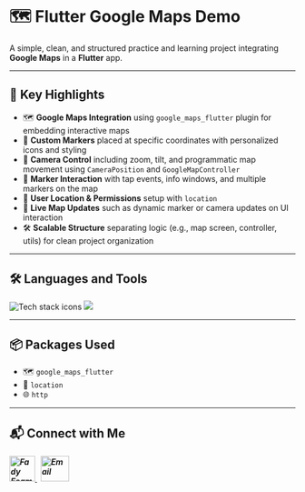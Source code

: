 # 🗺️ Flutter Google Maps Demo

A simple, clean, and structured practice and learning project integrating **Google Maps** in a **Flutter** app.  

---

## 🎯 Key Highlights

- 🗺️ **Google Maps Integration** using `google_maps_flutter` plugin for embedding interactive maps
- 📍 **Custom Markers** placed at specific coordinates with personalized icons and styling
- 🎥 **Camera Control** including zoom, tilt, and programmatic map movement using `CameraPosition` and `GoogleMapController`
- 📌 **Marker Interaction** with tap events, info windows, and multiple markers on the map
- 🧭 **User Location & Permissions** setup with `location` 
- 🔁 **Live Map Updates** such as dynamic marker or camera updates on UI interaction
- 🛠️ **Scalable Structure** separating logic (e.g., map screen, controller, utils) for clean project organization

---

## 🛠️ Languages and Tools

<p align="left"> 
        <img src="https://skillicons.dev/icons?i=flutter,dart,vscode,git,github" alt="Tech stack icons" />
        <img src="https://skillicons.dev/icons?i=postman" />
</p>

---

## 📦 Packages Used

- 🗺️ `google_maps_flutter`
- 📍 `location` 
- 🌐 `http` 

---

## 📬 Connect with Me

<h5 align="left"> 
  <a href="https://www.linkedin.com/in/fady-esam/" target="_blank"> 
    <img src="https://raw.githubusercontent.com/rahuldkjain/github-profile-readme-generator/master/src/images/icons/Social/linked-in-alt.svg" alt="Fady Esam" height="45" width="45" /> 
  </a> 
  &nbsp;
  <a href="mailto:fady.esam.0101@gmail.com" target="_blank"> 
    <img src="https://cdn-icons-png.flaticon.com/512/732/732200.png" alt="Email" height="45" width="50" /> 
  </a> 
</h5>
